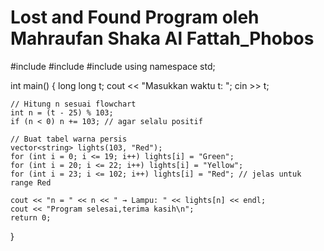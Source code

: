 # Lost and Found Program oleh Mahraufan Shaka Al Fattah_Phobos
#include <iostream>
#include <vector>
#include <string>
using namespace std;

int main() {
    long long t;
    cout << "Masukkan waktu t: ";
    cin >> t;

    // Hitung n sesuai flowchart
    int n = (t - 25) % 103;
    if (n < 0) n += 103; // agar selalu positif

    // Buat tabel warna persis
    vector<string> lights(103, "Red");
    for (int i = 0; i <= 19; i++) lights[i] = "Green";
    for (int i = 20; i <= 22; i++) lights[i] = "Yellow";
    for (int i = 23; i <= 102; i++) lights[i] = "Red"; // jelas untuk range Red

    cout << "n = " << n << " → Lampu: " << lights[n] << endl;
    cout << "Program selesai,terima kasih\n";
    return 0;
}
